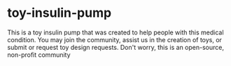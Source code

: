 # toy-insulin-pump
This is a toy insulin pump that
was created to help people
with this medical condition. You
may join the community, assist
us in the creation of toys, or
submit or request toy design
requests. Don't worry, this is an
open-source, non-profit
community 
